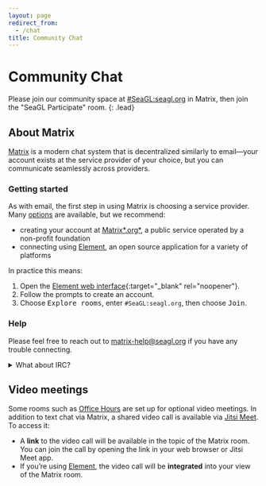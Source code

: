 ```yaml
---
layout: page
redirect_from:
  - /chat
title: Community Chat
---
```


# Community Chat

Please join our community space at [#SeaGL:seagl.org] in Matrix, then join the "SeaGL Participate" room.
{: .lead}

## About Matrix

[Matrix] is a modern chat system that is decentralized similarly to email—your account exists at the service provider of your choice, but you can communicate seamlessly across providers.

### Getting started

As with email, the first step in using Matrix is choosing a service provider. Many [options][Matrix options] are available, but we recommend:

  - creating your account at [Matrix*.org*][Matrix.org], a public service operated by a non-profit foundation
  - connecting using [Element], an open source application for a variety of platforms

In practice this means:

 1. Open the [Element web interface]{:target="_blank" rel="noopener"}.
 1. Follow the prompts to create an account.
 1. Choose <samp>Explore rooms</samp>, enter `#SeaGL:seagl.org`, then choose <samp>Join</samp>.

### Help

Please feel free to reach out to <matrix-help@seagl.org> if you have any trouble connecting.

<details markdown="1"><summary>What about IRC?</summary>

In the past SeaGL’s community chat was [bridged][Matrix bridges] between Matrix and IRC, but maintaining this was technically challenging and it fell into disuse. If you’d like to help restore it, please get in touch! To coordinate without using Matrix, please contact {{ site.custom.a.email.participate }}.

</details>

## Video meetings

Some rooms such as [Office Hours] are set up for optional video meetings. In addition to text chat via Matrix, a shared video call is available via [Jitsi Meet]. To access it:

  - A **link** to the video call will be available in the topic of the Matrix room. You can join the call by opening the link in your web browser or Jitsi Meet app.
  - If you’re using [Element], the video call will be **integrated** into your view of the Matrix room.


[#SeaGL:seagl.org]: https://matrix.to/#/#SeaGL:seagl.org
[Element]: https://element.io/
[Element web interface]: https://app.element.io/
[Jitsi Meet]: https://jitsi.org/jitsi-meet/
[Matrix]: https://matrix.org/
[Matrix.org]: https://matrix.org/about/
[Matrix bridges]: https://matrix.org/bridges/
[Matrix options]: https://matrix.org/try-matrix/
[Office Hours]: /cfp
